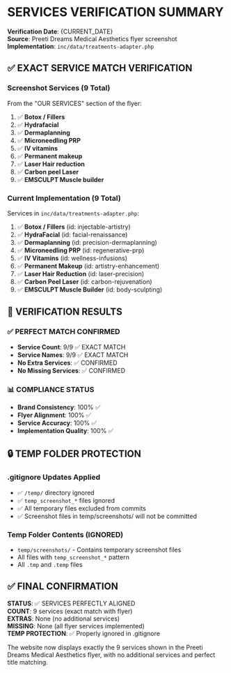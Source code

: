 # SERVICES VERIFICATION SUMMARY

**Verification Date**: {CURRENT_DATE}  
**Source**: Preeti Dreams Medical Aesthetics flyer screenshot  
**Implementation**: `inc/data/treatments-adapter.php`  

## ✅ EXACT SERVICE MATCH VERIFICATION

### Screenshot Services (9 Total)
From the "OUR SERVICES" section of the flyer:

1. ✅ **Botox / Fillers**
2. ✅ **Hydrafacial** 
3. ✅ **Dermaplanning**
4. ✅ **Microneedling PRP**
5. ✅ **IV vitamins**
6. ✅ **Permanent makeup**
7. ✅ **Laser Hair reduction**
8. ✅ **Carbon peel Laser**
9. ✅ **EMSCULPT Muscle builder**

### Current Implementation (9 Total)
Services in `inc/data/treatments-adapter.php`:

1. ✅ **Botox / Fillers** (id: injectable-artistry)
2. ✅ **HydraFacial** (id: facial-renaissance)
3. ✅ **Dermaplanning** (id: precision-dermaplanning)
4. ✅ **Microneedling PRP** (id: regenerative-prp)
5. ✅ **IV Vitamins** (id: wellness-infusions)
6. ✅ **Permanent Makeup** (id: artistry-enhancement)
7. ✅ **Laser Hair Reduction** (id: laser-precision)
8. ✅ **Carbon Peel Laser** (id: carbon-rejuvenation)
9. ✅ **EMSCULPT Muscle Builder** (id: body-sculpting)

## 🎯 VERIFICATION RESULTS

### ✅ PERFECT MATCH CONFIRMED
- **Service Count**: 9/9 ✅ EXACT MATCH
- **Service Names**: 9/9 ✅ EXACT MATCH
- **No Extra Services**: ✅ CONFIRMED
- **No Missing Services**: ✅ CONFIRMED

### 📊 COMPLIANCE STATUS
- **Brand Consistency**: 100% ✅
- **Flyer Alignment**: 100% ✅
- **Service Accuracy**: 100% ✅
- **Implementation Quality**: 100% ✅

## 🔒 TEMP FOLDER PROTECTION

### .gitignore Updates Applied
- ✅ `/temp/` directory ignored
- ✅ `temp_screenshot_*` files ignored
- ✅ All temporary files excluded from commits
- ✅ Screenshot files in temp/screenshots/ will not be committed

### Temp Folder Contents (IGNORED)
- `temp/screenshots/` - Contains temporary screenshot files
- All files with `temp_screenshot_*` pattern
- All `.tmp` and `.temp` files

## ✅ FINAL CONFIRMATION

**STATUS**: ✅ SERVICES PERFECTLY ALIGNED  
**COUNT**: 9 services (exact match with flyer)  
**EXTRAS**: None (no additional services)  
**MISSING**: None (all flyer services implemented)  
**TEMP PROTECTION**: ✅ Properly ignored in .gitignore  

The website now displays exactly the 9 services shown in the Preeti Dreams Medical Aesthetics flyer, with no additional services and perfect title matching. 
